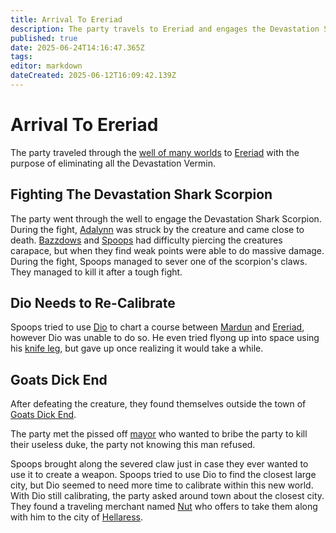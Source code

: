 ```yaml
---
title: Arrival To Ereriad
description: The party travels to Ereriad and engages the Devastation Shark Scorpion
published: true
date: 2025-06-24T14:16:47.365Z
tags: 
editor: markdown
dateCreated: 2025-06-12T16:09:42.139Z
---
```


# Arrival To Ereriad
The party traveled through the [well of many worlds](/items/Well-Of-Many-Worlds) to [Ereriad](/locations/Ereriad) with the purpose of eliminating all the Devastation Vermin.


## Fighting The Devastation Shark Scorpion
The party went through the well to engage the Devastation Shark Scorpion. During the fight, [Adalynn](/characters/adalynn) was struck by the creature and came close to death. [Bazzdows](/characters/bazzdos) and [Spoops](/characters/spoops) had difficulty piercing the creatures carapace, but when they find weak points were able to do massive damage. During the fight, Spoops managed to sever one of the scorpion's claws. They managed to kill it after a tough fight. 


## Dio Needs to Re-Calibrate
Spoops tried to use [Dio](/items/dio) to chart a course between [Mardun](/locations/Mardun) and [Ereriad](/locations/Ereriad), however Dio was unable to do so. He even tried flyong up into space using his [knife leg](/items/peace-was-never-an-option-dagger), but gave up once realizing it would take a while.


## Goats Dick End
After defeating the creature, they found themselves outside the town of [Goats Dick End](/locations/Ereriad/goats-dick-end). 

The party met the pissed off [mayor](/characters/mayor-of-goats-dick-end) who wanted to bribe the party to kill their useless duke, the party not knowing this man refused.

Spoops brought along the severed claw just in case they ever wanted to use it to create a weapon. Spoops tried to use Dio to find the closest large city, but Dio seemed to need more time to calibrate within this new world. With Dio still calibrating, the party asked around town about the closest city. They found a traveling merchant named [Nut](/characters/bane) who offers to take them along with him to the city of [Hellaress](/locations/Ereriad/Hellaress).


